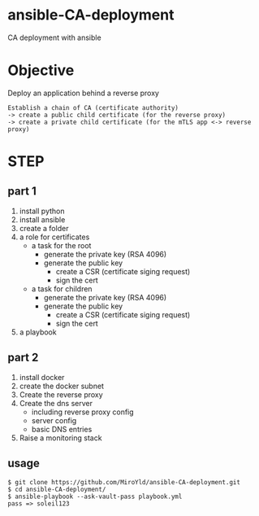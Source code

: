 # ansible-CA-deployment
CA deployment with ansible

# Objective

Deploy an application behind a reverse proxy
```
Establish a chain of CA (certificate authority) 
-> create a public child certificate (for the reverse proxy) 
-> create a private child certificate (for the mTLS app <-> reverse proxy) 
```

# STEP

## part 1
1. install python
1. install ansible
2. create a folder
3. a role for certificates
    - a task for the root
        - generate the private key (RSA 4096)
        - generate the public key
            - create a CSR (certificate siging request)
            - sign the cert
    - a task for children
        - generate the private key (RSA 4096)
        - generate the public key
            - create a CSR (certificate siging request)
            - sign the cert
4. a playbook

## part 2
1. install docker
2. create the docker subnet
3. Create the reverse proxy
4. Create the dns server
    - including reverse proxy config
    - server config
    - basic DNS entries
5. Raise a monitoring stack
## usage
```
$ git clone https://github.com/MiroYld/ansible-CA-deployment.git
$ cd ansible-CA-deployment/
$ ansible-playbook --ask-vault-pass playbook.yml
pass => soleil123
```
